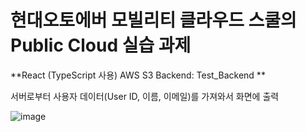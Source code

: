 # 현대오토에버 모빌리티 클라우드 스쿨의 Public Cloud 실습 과제

**React (TypeScript 사용)
AWS S3
Backend: Test_Backend
**

서버로부터 사용자 데이터(User ID, 이름, 이메일)를 가져와서 화면에 출력

![image](https://github.com/user-attachments/assets/9a4205f2-4e13-498a-8308-46929a7fef08)


